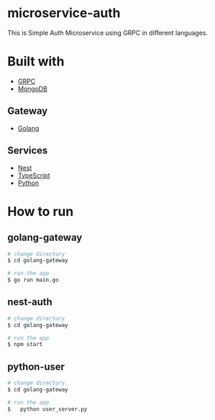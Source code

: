 # microservice-auth

This is Simple Auth Microservice using GRPC in different languages.

# Built with

- [GRPC](https://grpc.io/)
- [MongoDB](https://www.mongodb.com/)

## Gateway

- [Golang](https://go.dev/)

## Services

- [Nest](https://github.com/nestjs/nest)
- [TypeScript](https://www.typescriptlang.org/)
- [Python](https://www.python.org/)

# How to run

## golang-gateway

```bash
# change directory
$ cd golang-gateway

# run the app
$ go run main.go
```

## nest-auth
```bash
# change directory
$ cd golang-gateway

# run the app
$ npm start
```

## python-user
```bash
# change directory
$ cd golang-gateway

# run the app
$ 	python user_server.py
```